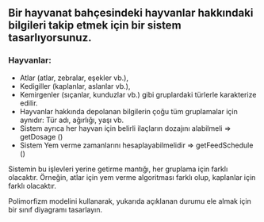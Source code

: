 ##  Bir hayvanat bahçesindeki hayvanlar hakkındaki bilgileri takip etmek için bir sistem tasarlıyorsunuz.

### Hayvanlar:
+ Atlar (atlar, zebralar, eşekler vb.),
+ Kedigiller (kaplanlar, aslanlar vb.),
+ Kemirgenler (sıçanlar, kunduzlar vb.) gibi gruplardaki türlerle karakterize edilir.
+ Hayvanlar hakkında depolanan bilgilerin çoğu tüm gruplamalar için aynıdır: Tür adı, ağırlığı, yaşı vb.
+ Sistem ayrıca her hayvan için belirli ilaçların dozajını alabilmeli => getDosage ()
+ Sistem Yem verme zamanlarını hesaplayabilmelidir => getFeedSchedule ()

Sistemin bu işlevleri yerine getirme mantığı, her gruplama için farklı olacaktır. Örneğin, atlar için yem verme algoritması farklı olup, kaplanlar için farklı olacaktır.

Polimorfizm modelini kullanarak, yukarıda açıklanan durumu ele almak için bir sınıf diyagramı tasarlayın.
